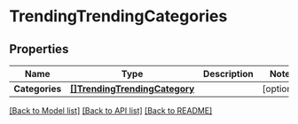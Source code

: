 # TrendingTrendingCategories

## Properties
Name | Type | Description | Notes
------------ | ------------- | ------------- | -------------
**Categories** | [**[]TrendingTrendingCategory**](Trending.TrendingCategory.md) |  | [optional] 

[[Back to Model list]](../README.md#documentation-for-models) [[Back to API list]](../README.md#documentation-for-api-endpoints) [[Back to README]](../README.md)


